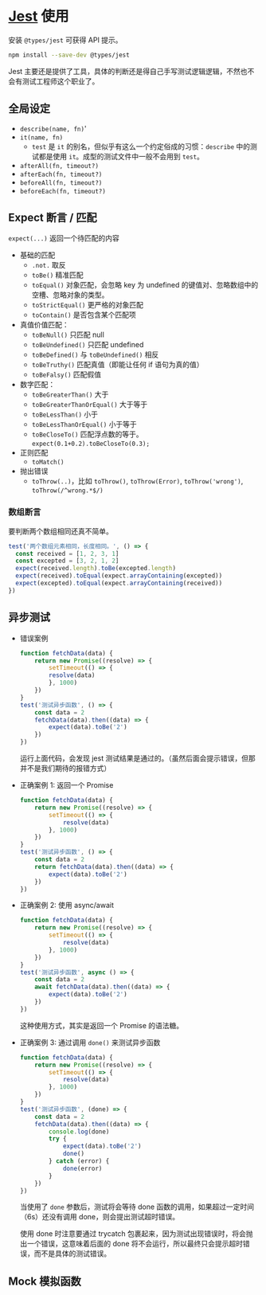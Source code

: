 # [Jest](https://jestjs.io/zh-Hans/) 使用

安装 `@types/jest` 可获得 API 提示。

```sh
npm install --save-dev @types/jest
```

Jest 主要还是提供了工具，具体的判断还是得自己手写测试逻辑逻辑，不然也不会有测试工程师这个职业了。

## 全局设定

- `describe(name, fn)`'
- `it(name, fn)`
    - `test` 是 `it` 的别名，但似乎有这么一个约定俗成的习惯：`describe` 中的测试都是使用 `it`。成型的测试文件中一般不会用到 `test`。
- `afterAll(fn, timeout?)`
- `afterEach(fn, timeout?)`
- `beforeAll(fn, timeout?)`
- `beforeEach(fn, timeout?)`

## Expect 断言 / 匹配

`expect(...)` 返回一个待匹配的内容

- 基础的匹配
    - `.not.` 取反
    - `toBe()` 精准匹配
    - `toEqual()` 对象匹配，会忽略 key 为 undefined 的键值对、忽略数组中的空槽、忽略对象的类型。
    - `toStrictEqual()` 更严格的对象匹配
    - `toContain()` 是否包含某个匹配项
- 真值价值匹配：
    - `toBeNull()` 只匹配 null
    - `toBeUndefined()` 只匹配 undefined
    - `toBeDefined()` 与 `toBeUndefined()` 相反
    - `toBeTruthy()` 匹配真值（即能让任何 if 语句为真的值）
    - `toBeFalsy()` 匹配假值
- 数字匹配：
    - `toBeGreaterThan()` 大于
    - `toBeGreaterThanOrEqual()` 大于等于
    - `toBeLessThan()` 小于
    - `toBeLessThanOrEqual()` 小于等于
    - `toBeCloseTo()` 匹配浮点数的等于。`expect(0.1+0.2).toBeCloseTo(0.3);`
- 正则匹配
    - `toMatch()`
- 抛出错误
    - `toThrow(..)`，比如 `toThrow()`, `toThrow(Error)`, `toThrow('wrong')`, `toThrow(/^wrong.*$/)`

### 数组断言

要判断两个数组相同还真不简单。

```js
test('两个数组元素相同，长度相同。', () => {
  const received = [1, 2, 3, 1]
  const excepted = [3, 2, 1, 2]
  expect(received.length).toBe(excepted.length)
  expect(received).toEqual(expect.arrayContaining(excepted))
  expect(excepted).toEqual(expect.arrayContaining(received))
})
```

## 异步测试

- 错误案例

    ```js
    function fetchData(data) {
        return new Promise((resolve) => {
            setTimeout(() => {
            resolve(data)
            }, 1000)
        })
    }
    test('测试异步函数', () => {
        const data = 2
        fetchData(data).then((data) => {
            expect(data).toBe('2')
        })
    })
    ```

    运行上面代码，会发现 jest 测试结果是通过的。（虽然后面会提示错误，但那并不是我们期待的报错方式）

- 正确案例 1: 返回一个 Promise

    ```js
    function fetchData(data) {
        return new Promise((resolve) => {
            setTimeout(() => {
                resolve(data)
            }, 1000)
        })
    }
    test('测试异步函数', () => {
        const data = 2
        return fetchData(data).then((data) => {
            expect(data).toBe('2')
        })
    })
    ```

- 正确案例 2: 使用 async/await

    ```js
    function fetchData(data) {
        return new Promise((resolve) => {
            setTimeout(() => {
                resolve(data)
            }, 1000)
        })
    }
    test('测试异步函数', async () => {
        const data = 2
        await fetchData(data).then((data) => {
            expect(data).toBe('2')
        })
    })
    ```

    这种使用方式，其实是返回一个 Promise 的语法糖。

- 正确案例 3: 通过调用 `done()` 来测试异步函数

    ```js
    function fetchData(data) {
        return new Promise((resolve) => {
            setTimeout(() => {
                resolve(data)
            }, 1000)
        })
    }
    test('测试异步函数', (done) => {
        const data = 2
        fetchData(data).then((data) => {
            console.log(done)
            try {
                expect(data).toBe('2')
                done()
            } catch (error) {
                done(error)
            }
        })
    })
    ```

    当使用了 `done` 参数后，测试将会等待 done 函数的调用，如果超过一定时间（6s）还没有调用 done，则会提出测试超时错误。

    使用 done 时注意要通过 trycatch 包裹起来，因为测试出现错误时，将会抛出一个错误，这意味着后面的 done 将不会运行，所以最终只会提示超时错误，而不是具体的测试错误。

## Mock 模拟函数

